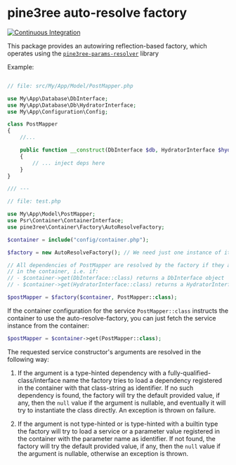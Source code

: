 # pine3ree auto-resolve factory

[![Continuous Integration](https://github.com/pine3ree/pine3ree-auto-resolve-factory/actions/workflows/continuos-integration.yml/badge.svg)](https://github.com/pine3ree/pine3ree-auto-resolve-factory/actions/workflows/continuos-integration.yml)

This package provides an autowiring reflection-based factory, which operates
using the [`pine3ree-params-resolver`](https://github.com/pine3ree/pine3ree-params-resolver)
library

Example:

```php

// file: src/My/App/Model/PostMapper.php

use My\App\Database\DbInterface;
use My\App\Database\Db\HydratorInterface;
use My\App\Configuration\Config;

class PostMapper
{
    //...

    public function __construct(DbInterface $db, HydratorInterface $hydrator)
    {
        // ... inject deps here
    }
}

/// ---

// file: test.php

use My\App\Model\PostMapper;
use Psr\Container\ContainerInterface;
use pine3ree\Container\Factory\AutoResolveFactory;

$container = include("config/container.php");

$factory = new AutoResolveFactory(); // We need just one instance of it

// All dependencies of PostMapper are resolved by the factory if they are found
// in the container, i.e. if:
// - $container->get(DbInterface::class) returns a DbInterface object
// - $container->get(HydratorInterface::class) returns a HydratorInterface object

$postMapper = $factory($container, PostMapper::class);

```

If the container configuration for the service `PostMapper::class` instructs
the container to use the auto-resolve-factory, you can just fetch the service instance
from the container:
```php
$postMapper = $container->get(PostMapper::class);
```

The requested service constructor's arguments are resolved in the following way:

1. If the argument is a type-hinted dependency with a fully-qualified-class/interface
   name the factory tries to load a dependency registered in the container with
   that class-string as identifier.
   If no such dependency is found, the factory will try the default provided value,
   if any, then the `null` value if the argument is nullable, and eventually it will
   try to instantiate the class directly. An exception is thrown on failure.

1. If the argument is not type-hinted or is type-hinted with a builtin type the
   factory will try to load a service or a parameter value registered in the
   container with the parameter name as identifier.
   If not found, the factory will try the default provided value, if any, then
   the `null` value if the argument is nullable, otherwise an exception is thrown.
